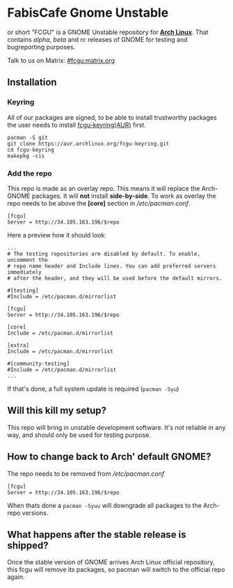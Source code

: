 # FabisCafe Gnome Unstable
or short "FCGU" is a GNOME Unstable repository for [**Arch Linux**](https://archlinux.org). That contains *alpha*, *beta* and *rc* releases of GNOME for testing and bugreporting purposes.

Talk to us on Matrix: [#fcgu:matrix.org](https://matrix.to/#/#fcgu:matrix.org?via=matrix.org) 
<p align="center">
<!---![FCGU](https://gitlab.com/fabis_cafe/gnome-unstable/-/raw/main/assets/fcgu.png)-->
</p>

## Installation
### Keyring
All of our packages are signed, to be able to install trustworthy packages the user needs to install [fcgu-keyring(AUR)](https://aur.archlinux.org/packages/fcgu-keyring) first.

```
pacman -S git
git clone https://aur.archlinux.org/fcgu-keyring.git
cd fcgu-keyring
makepkg -cis
```

### Add the repo
This repo is made as an overlay repo. This means it will replace the Arch-GNOME packages. It will **not** install **side-by-side**. To work as overlay the repo needs to be above the **[core]** section in */etc/pacman.conf*.

```
[fcgu]
Server = http://34.105.163.196/$repo
```

Here a preview how it should look:

```
...
# The testing repositories are disabled by default. To enable, uncomment the
# repo name header and Include lines. You can add preferred servers immediately
# after the header, and they will be used before the default mirrors.

#[testing]
#Include = /etc/pacman.d/mirrorlist

[fcgu]
Server = http://34.105.163.196/$repo

[core]
Include = /etc/pacman.d/mirrorlist

[extra]
Include = /etc/pacman.d/mirrorlist

#[community-testing]
#Include = /etc/pacman.d/mirrorlist
...
```

If that's done, a full system update is required (`pacman -Syu`)
<p align="center">
<!---![preview](https://gitlab.com/fabis_cafe/gnome-unstable/-/raw/main/assets/video.gif)-->
</p>

## Will this kill my setup?
This repo will bring in unstable development software. It's not reliable in any way, and should only be used for testing purpose.

## How to change back to Arch' default GNOME?
The repo needs to be removed from */etc/pacman.conf*

```
[fcgu]
Server = http://34.105.163.196/$repo
```
When thats done a `pacman -Syuu` will downgrade all packages to the Arch-repo versions.

## What happens after the stable release is shipped?
Once the stable version of GNOME arrives Arch Linux official repository, this fcgu will remove its packages, so pacman will switch to the official repo again.